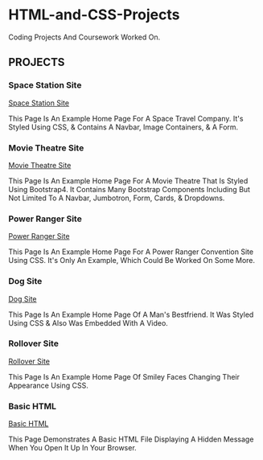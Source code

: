 # HTML-and-CSS-Projects
Coding Projects And Coursework Worked On.

<h2>PROJECTS</h2>

<h3>Space Station Site</h3>

[Space Station Site](https://github.com/MJ231/HTML-and-CSS-Projects/blob/3e19e0d352209df3dba62a10818f6791eaadab69/Project/index.html)

This Page Is An Example Home Page For A Space Travel Company. It's Styled Using CSS, & Contains A Navbar, Image Containers, & A Form.

<h3>Movie Theatre Site</h3>

[Movie Theatre Site](https://github.com/MJ231/HTML-and-CSS-Projects/blob/0a3ddbe7cbe6f1edb989ddea32cf5dc76e46138b/Bootstrap4_Project/academy_cinemas.html)

This Page Is An Example Home Page For A Movie Theatre That Is Styled Using Bootstrap4. It Contains Many Bootstrap Components Including But Not Limited To A Navbar, Jumbotron, Form, Cards, & Dropdowns.

<h3>Power Ranger Site</h3>

[Power Ranger Site](https://github.com/MJ231/HTML-and-CSS-Projects/blob/0c0e40146b80c08e9bf5ff339c088fd65aeeaaee/One-Page%20Website/one_page_website.html)

This Page Is An Example Home Page For A Power Ranger Convention Site Using CSS. It's Only An Example, Which Could Be Worked On Some More.

<h3>Dog Site</h3>

[Dog Site](https://github.com/MJ231/HTML-and-CSS-Projects/blob/62daa14a8f56246ff6307e3431b00c4b4564cdc6/Assignment.html)

This Page Is An Example Home Page Of A Man's Bestfriend. It Was Styled Using CSS & Also Was Embedded With A Video.

<h3>Rollover Site</h3>

[Rollover Site](https://github.com/MJ231/HTML-and-CSS-Projects/blob/182b21eb8137881478dc0e70a11927b5e70bc16c/Project/basic_css_demo_1.html)

This Page Is An Example Home Page Of Smiley Faces Changing Their Appearance Using CSS.

<h3>Basic HTML</h3>

[Basic HTML](https://github.com/MJ231/HTML-and-CSS-Projects/blob/82acbb8bcf344cee3d5328f7734db09c14b68b9e/Basic_HTML_and_Javascript_1/Basic_HTML_1.html)

This Page Demonstrates A Basic HTML File Displaying A Hidden Message When You Open It Up In Your Browser. 

